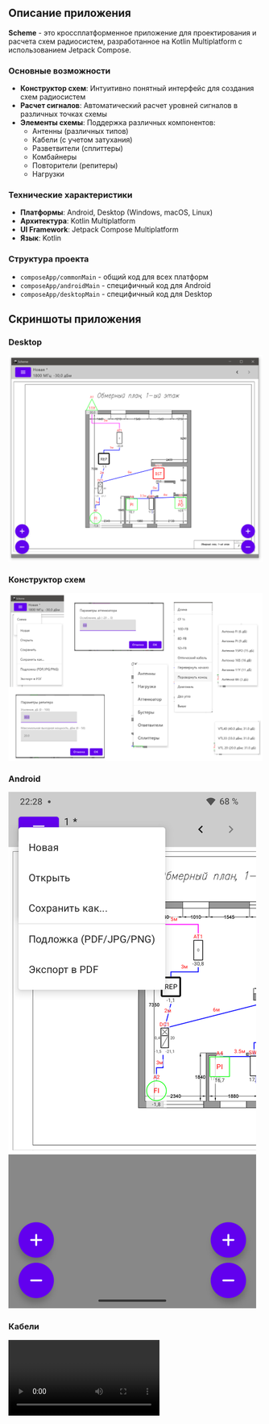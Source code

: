 ## Описание приложения

**Scheme** - это кроссплатформенное приложение для проектирования и расчета схем радиосистем,
разработанное на Kotlin Multiplatform с использованием Jetpack Compose.

### Основные возможности

- **Конструктор схем**: Интуитивно понятный интерфейс для создания схем радиосистем
- **Расчет сигналов**: Автоматический расчет уровней сигналов в различных точках схемы
- **Элементы схемы**: Поддержка различных компонентов:
  - Антенны (различных типов)
  - Кабели (с учетом затухания)
  - Разветвители (сплиттеры)
  - Комбайнеры
  - Повторители (репитеры)
  - Нагрузки

### Технические характеристики

- **Платформы**: Android, Desktop (Windows, macOS, Linux)
- **Архитектура**: Kotlin Multiplatform
- **UI Framework**: Jetpack Compose Multiplatform
- **Язык**: Kotlin

### Структура проекта

- `composeApp/commonMain` - общий код для всех платформ
- `composeApp/androidMain` - специфичный код для Android
- `composeApp/desktopMain` - специфичный код для Desktop

## Скриншоты приложения

### Desktop

![Desktop](2025-07-07_22-17-09.png)

### Конструктор схем

![Конструктор схем](2025-07-07_22-17-45.png)

### Android

![Android](Screenshot_20250707-222825_Scheme.png)

### Кабели

![Кабели](2025-07-06-22-29-47.mp4)